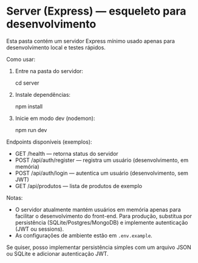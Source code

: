 Server (Express) — esqueleto para desenvolvimento
==================

Esta pasta contém um servidor Express mínimo usado apenas para desenvolvimento local e testes rápidos.

Como usar:

1. Entre na pasta do servidor:

   cd server

2. Instale dependências:

   npm install

3. Inicie em modo dev (nodemon):

   npm run dev

Endpoints disponíveis (exemplos):

- GET /health — retorna status do servidor
- POST /api/auth/register — registra um usuário (desenvolvimento, em memória)
- POST /api/auth/login — autentica um usuário (desenvolvimento, sem JWT)
- GET /api/produtos — lista de produtos de exemplo

Notas:

- O servidor atualmente mantém usuários em memória apenas para facilitar o desenvolvimento do front-end. Para produção, substitua por persistência (SQLite/Postgres/MongoDB) e implemente autenticação (JWT ou sessions).
- As configurações de ambiente estão em `.env.example`.

Se quiser, posso implementar persistência simples com um arquivo JSON ou SQLite e adicionar autenticação JWT.
